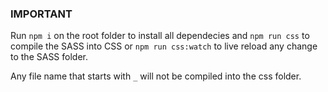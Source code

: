 ### IMPORTANT

Run ``npm i`` on the root folder to install all dependecies and ``npm run css`` to compile the SASS into CSS or ``npm run css:watch`` to live reload any change to the SASS folder.

Any file name that starts with `_` will not be compiled into the css folder. 